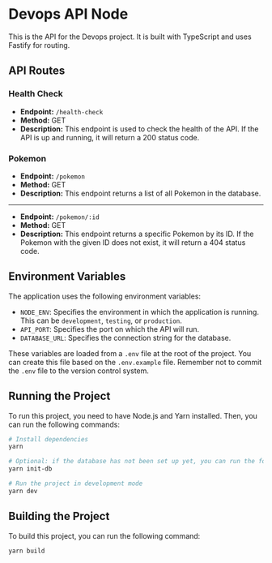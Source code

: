 # Devops API Node

This is the API for the Devops project. It is built with TypeScript and uses Fastify for routing.

## API Routes

### Health Check

- **Endpoint:** `/health-check`
- **Method:** GET
- **Description:** This endpoint is used to check the health of the API. If the API is up and running, it will return a 200 status code.

### Pokemon

- **Endpoint:** `/pokemon`
- **Method:** GET
- **Description:** This endpoint returns a list of all Pokemon in the database.
---
- **Endpoint:** `/pokemon/:id`
- **Method:** GET
- **Description:** This endpoint returns a specific Pokemon by its ID. If the Pokemon with the given ID does not exist, it will return a 404 status code.

## Environment Variables

The application uses the following environment variables:

- `NODE_ENV`: Specifies the environment in which the application is running. This can be `development`, `testing`, or `production`.
- `API_PORT`: Specifies the port on which the API will run.
- `DATABASE_URL`: Specifies the connection string for the database.

These variables are loaded from a `.env` file at the root of the project. You can create this file based on the `.env.example` file. Remember not to commit the `.env` file to the version control system.

## Running the Project

To run this project, you need to have Node.js and Yarn installed. Then, you can run the following commands:

```sh
# Install dependencies
yarn

# Optional: if the database has not been set up yet, you can run the following command to set it up
yarn init-db

# Run the project in development mode
yarn dev
```

## Building the Project

To build this project, you can run the following command:

```sh
yarn build
```